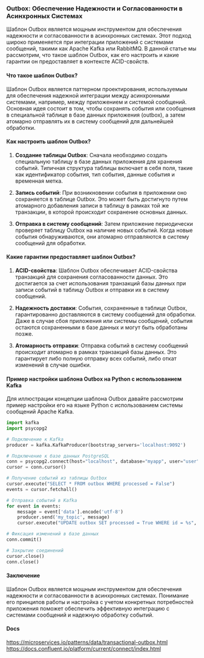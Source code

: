 ### Outbox: Обеспечение Надежности и Согласованности в Асинхронных Системах

Шаблон Outbox является мощным инструментом для обеспечения надежности и согласованности в асинхронных системах. Этот подход широко применяется при интеграции приложений с системами сообщений, такими как Apache Kafka или RabbitMQ. В данной статье мы рассмотрим, что такое шаблон Outbox, как его настроить и какие гарантии он предоставляет в контексте ACID-свойств.

#### Что такое шаблон Outbox?

Шаблон Outbox является паттерном проектирования, используемым для обеспечения надежной интеграции между асинхронными системами, например, между приложением и системой сообщений. Основная идея состоит в том, чтобы сохранять события или сообщения в специальной таблице в базе данных приложения (outbox), а затем атомарно отправлять их в систему сообщений для дальнейшей обработки.

#### Как настроить шаблон Outbox?

1. **Создание таблицы Outbox**: Сначала необходимо создать специальную таблицу в базе данных приложения для хранения событий. Типичная структура таблицы включает в себя поля, такие как идентификатор события, тип события, данные события и временная метка.

2. **Запись событий**: При возникновении события в приложении оно сохраняется в таблице Outbox. Это может быть достигнуто путем атомарного добавления записи в таблицу в рамках той же транзакции, в которой происходит сохранение основных данных.

3. **Отправка в систему сообщений**: Затем приложение периодически проверяет таблицу Outbox на наличие новых событий. Когда новые события обнаруживаются, они атомарно отправляются в систему сообщений для обработки.

#### Какие гарантии предоставляет шаблон Outbox?

1. **ACID-свойства**: Шаблон Outbox обеспечивает ACID-свойства транзакций для сохранения согласованности данных. Это достигается за счет использования транзакций базы данных при записи событий в таблицу Outbox и отправки их в систему сообщений.

2. **Надежность доставки**: События, сохраненные в таблице Outbox, гарантированно доставляются в систему сообщений для обработки. Даже в случае сбоя приложения или системы сообщений, события остаются сохраненными в базе данных и могут быть обработаны позже.

3. **Атомарность отправки**: Отправка событий в систему сообщений происходит атомарно в рамках транзакций базы данных. Это гарантирует либо полную отправку всех событий, либо откат изменений в случае ошибки.

#### Пример настройки шаблона Outbox на Python с использованием Kafka

Для иллюстрации концепции шаблона Outbox давайте рассмотрим пример настройки его на языке Python с использованием системы сообщений Apache Kafka.

```python
import kafka
import psycopg2

# Подключение к Kafka
producer = kafka.KafkaProducer(bootstrap_servers='localhost:9092')

# Подключение к базе данных PostgreSQL
conn = psycopg2.connect(host="localhost", database="myapp", user="user", password="password")
cursor = conn.cursor()

# Получение событий из таблицы Outbox
cursor.execute("SELECT * FROM outbox WHERE processed = False")
events = cursor.fetchall()

# Отправка событий в Kafka
for event in events:
    message = event['data'].encode('utf-8')
    producer.send('my_topic', message)
    cursor.execute("UPDATE outbox SET processed = True WHERE id = %s", (event['id'],))

# Фиксация изменений в базе данных
conn.commit()

# Закрытие соединений
cursor.close()
conn.close()
```

#### Заключение

Шаблон Outbox является мощным инструментом для обеспечения надежности и согласованности в асинхронных системах.
Понимание его принципов работы и настройка с учетом конкретных потребностей приложения поможет обеспечить эффективную интеграцию с системами сообщений и надежную обработку событий.

#### Docs
https://microservices.io/patterns/data/transactional-outbox.html
https://docs.confluent.io/platform/current/connect/index.html